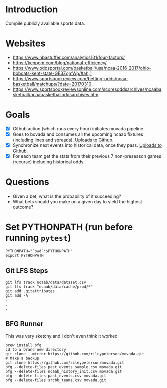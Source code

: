 # Introduction
Compile publicly available sports data.

# Websites
* https://www.nbastuffer.com/analytics101/four-factors/
* https://kenpom.com/blog/national-efficiency/
* https://www.oddsportal.com/basketball/usa/ncaa-2016-2017/ohio-bobcats-kent-state-GE3ZgmWp/#ah;1
* https://www.sportsbookreview.com/betting-odds/ncaa-basketball/matchups/?date=20170310
* https://www.sportsbookreviewsonline.com/scoresoddsarchives/ncaabasketball/ncaabasketballoddsarchives.htm

# Goals
* [x] Github action (which runs every hour) initiates movada pipeline.
* [x] Goes to bovada and consumes all the upcoming ncaab fixtures (including lines and spreads). [Uploads to Github](https://github.com/rileypeterson/movada/blob/main/ncaab/data/bovada/next_events.csv).
* [x] Synchronize next events into historical data, once they pass. [Uploads to Github](https://github.com/rileypeterson/movada/blob/main/ncaab/data/bovada/last_events.csv).
* [x] For each team get the stats from their previous 7 non-preseason games (recurse) including historical odds. 

# Questions
* Given a bet, what is the probability of it succeeding?
* What bets should you make on a given day to yield the highest outcome?

# Set PYTHONPATH (run before running `pytest`)
```commandline
PYTHONPATH="`pwd`:$PYTHONPATH"
export PYTHONPATH
```

## Git LFS Steps
```
git lfs track ncaab/data/dataset.csv
git lfs track "ncaab/data/cache/prod/*"
git add .gitattributes
git add -A
.
.
.
```

## BFG Runner
This was very sketchy and I don't even think it worked
```
brew install bfg
cd to a brand new directory
git clone --mirror https://github.com/rileypeterson/movada.git
# Make a backup
git clone https://github.com/rileypeterson/movada.git
bfg --delete-files past_events_sample.csv movada.git
bfg --delete-files ncaab_history_init.csv movada.git
bfg --delete-files past_events.csv movada.git
bfg --delete-files srcbb_teams.csv movada.git
```